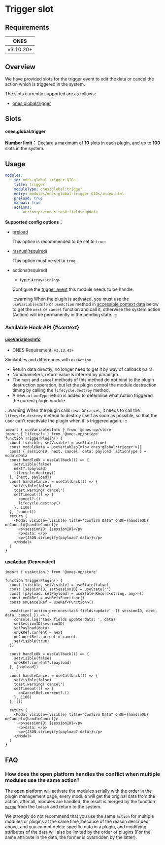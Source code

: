 # Trigger slot

## Requirements

| **ONES**  |
| :-------: |
| v3.10.20+ |

## Overview

We have provided slots for the trigger event to edit the data or cancel the action which is triggered in the system.

The slots currently supported are as follows:

- [ones:global:trigger](#onesglobaltrigger)

## Slots

#### ones:global:trigger

**Number limit：** Declare a maximum of **10** slots in each plugin, and up to **100** slots in the system.

## Usage

```yaml
modules:
  - id: ones-global-trigger-QIOs
    title: trigger
    moduleType: ones:global:trigger
    entry: modules/ones-global-trigger-QIOs/index.html
    preload: true
    manual: true
    actions:
      - action:pre:ones:task:fields:update
```

**Supported config options：**

- [preload](../../../../reference/config/plugin.yaml#preload)

  This option is recommended to be set to `true`.

- [manual(required)](../../../../reference/config/plugin.yaml#manual)

  This option must be set to `true`.

- actions(required)

  - type: `Array<string>`

  Configure the [trigger event](./list.md) this module needs to be handle.

  :::warning
  When the plugin is activated, you must use the `useVariablesInfo` or `useAction` method in [accessible context data](#context) below to get the `next` or `cancel` function and call it, otherwise the system action (Action) will be permanently in the pending state.
  :::

### Available Hook API {#context}

#### [useVariablesInfo](../../../../reference/packages/store/store.md#useVariablesInfo)

- ONES Requirement: `v3.13.43+`

Similarities and differences with `useAction`.

- Return data directly, no longer need to get it by way of callback pairs.
- No parameters, return value is inferred by paradigm.
- The `next` and `cancel` methods of this method do not bind to the plugin destruction operation, but let the plugin control the module destruction timing by calling the `lifecycle.destroy` method.
- A new `actionType` return is added to determine what Action triggered the current plugin module.

:::warning
When the plugin calls `next` or `cancel`, it needs to call the `lifecycle.destroy` method to destroy itself as soon as possible, so that the user can't reactivate the plugin when it is triggered again.
:::

```tsx
import { useVariablesInfo } from '@ones-op/store'
import { lifecycle } from '@ones-op/bridge'
function TriggerPlugin() {
  const [visible, setVisible] = useState(true)
  const moduleData = useVariablesInfo<'ones:global:trigger'>()
  const { sessionID, next, cancel, data: payload, actionType } = moduleData
  const handleOk = useCallback(() => {
    setVisible(false)
    next?.(payload)
    lifecycle.destroy()
  }, [next, payload])
  const handleCancel = useCallback(() => {
    setVisible(false)
    toast.warning('cancel')
    setTimeout(() => {
      cancel?.()
      lifecycle.destroy()
    }, 1100)
  }, [cancel])
  return (
    <Modal visible={visible} title="Confirm Data" onOk={handleOk} onCancel={handleCancel}>
      <p>sessionID: {sessionID}</p>
      <p>data: </p>
      <p>{JSON.stringify(payload?.data)}</p>
    </Modal>
  )
}
```

#### [useAction](../../../../reference/packages/store/store.md#useAction) (Deprecated)

```tsx
import { useAction } from '@ones-op/store'

function TriggerPlugin() {
  const [visible, setVisible] = useState(false)
  const [sessionID, setSessionID] = useState('')
  const [payload, setPayload] = useState<Record<string, any>>()
  const onOkRef = useRef<Function>()
  const onCancelRef = useRef<Function>()

  useAction('action:pre:ones:task:fields:update', ({ sessionID, next, data, cancel }) => {
    console.log('task fields update data: ', data)
    setSessionID(sessionID)
    setPayload(data)
    onOkRef.current = next
    onCancelRef.current = cancel
    setVisible(true)
  })

  const handleOk = useCallback(() => {
    setVisible(false)
    onOkRef.current?.(payload)
  }, [payload])

  const handleCancel = useCallback(() => {
    setVisible(false)
    toast.warning('cancel')
    setTimeout(() => {
      onCancelRef.current?.()
    }, 1100)
  }, [])

  return (
    <Modal visible={visible} title="Confirm Data" onOk={handleOk} onCancel={handleCancel}>
      <p>sessionID: {sessionID}</p>
      <p>data: </p>
      <p>{JSON.stringify(payload?.data)}</p>
    </Modal>
  )
}
```

## FAQ

<h3>How does the open platform handles the conflict when multiple modules use the same action?</h3>

The open platform will activate the modules serially with the order in the plugin management page, every module will get
the original data from the action, after all, modules are handled, the result is merged by the function [`merge`](https://lodash.com/docs/#merge)
from the `lodash` and return to the system.

We strongly do not recommend that you use the same `action` for multiple modules or plugins at the same time, because of
the reason described above, and you cannot delete specific data in a plugin, and modifying attributes of the data ​​will
also be limited by the order of plugins (For the same attribute in the data, the former is overridden by the latter).
